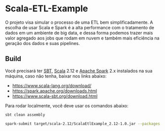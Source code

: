 # Scala-ETL-Example

O projeto visa simular o processo de uma ETL bem simplificadamente. A escolha de usar Scala e Spark é a alta performance com o tratamento de dados em um ambiente de big data, e dessa forma podemos trazer mais valor agregado aos jobs que rodam em nuvem e também mais eficiência na geração dos dados e suas pipelines.

## Build

Você precisará ter [SBT](https://www.scala-sbt.org/download.html), [Scala](https://www.scala-lang.org/) 2.12 e [Apache Spark](https://spark.apache.org/) 2.x instalados na sua máquina, caso não tenha, baixar nos links abaixo: 
- https://www.scala-lang.org/download/
- https://spark.apache.org/downloads.html
- https://www.scala-sbt.org/download.html

Para rodar localmente, você deve usar os comandos abaixo:

```bash
sbt clean assembly
```

```bash
spark-submit target/scala-2.12/ScalaEtlExample_2.12-1.0.jar --packages com.crealytics:spark-excel_2.12:0.13.7 --class=etl.ScalaEtlExampleApp
```
